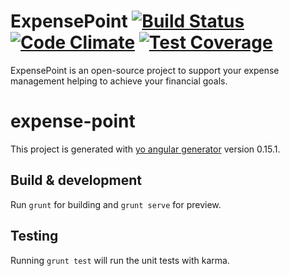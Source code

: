 ExpensePoint [![Build Status](https://travis-ci.org/rafaelturon/ExpensePoint.svg?branch=master)](https://travis-ci.org/rafaelturon/ExpensePoint) [![Code Climate](https://codeclimate.com/github/rafaelturon/expense-point/badges/gpa.svg)](https://codeclimate.com/github/rafaelturon/expense-point) [![Test Coverage](https://codeclimate.com/github/rafaelturon/expense-point/badges/coverage.svg)](https://codeclimate.com/github/rafaelturon/expense-point/coverage)
============

ExpensePoint is an open-source project to support your expense management helping to achieve your financial goals.

# expense-point

This project is generated with [yo angular generator](https://github.com/yeoman/generator-angular)
version 0.15.1.

## Build & development

Run `grunt` for building and `grunt serve` for preview.

## Testing

Running `grunt test` will run the unit tests with karma.
